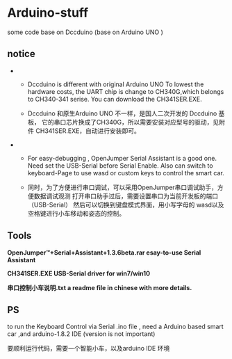 # Arduino-stuff

some code base on Dccduino (base on Arduino UNO )

## notice
* 
  * Dccduino is different with original Arduino UNO To lowest the hardware costs, the UART chip is change to CH340G,which belongs to CH340-341 serise. You can download the CH341SER.EXE.

  * Dccduino 和原生Arduino UNO 不一样，是国人二次开发的 Dccduino 基板， 它的串口芯片换成了CH340G，所以需要安装对应型号的驱动，见附件 CH341SER.EXE，自动进行安装即可。

* 
  * For easy-debugging , OpenJumper Serial Assistant is a good one. Need set the USB-Serial before Serial Enable. Also can switch to keyboard-Page to use wasd or custom keys to control the smart car.

  * 同时，为了方便进行串口调试，可以采用OpenJumper串口调试助手，方便数据调试观测 打开串口助手过后，需要设置串口为当前开发板的端口（USB-Serial） 然后可以切换到键盘模式界面，用小写字母的 wasd以及 空格键进行小车移动和姿态的控制。

## Tools

**OpenJumper™+Serial+Assistant+1.3.6beta.rar esay-to-use Serial Assistant**

**CH341SER.EXE USB-Serial driver for win7/win10**

**串口控制小车说明.txt a readme file in chinese with more details.**

## PS
to run the Keyboard Control via Serial .ino file , need a Arduino based smart car ,and arduino-1.8.2 IDE (version is not important)

要顺利运行代码，需要一个智能小车，以及arduino IDE 环境
